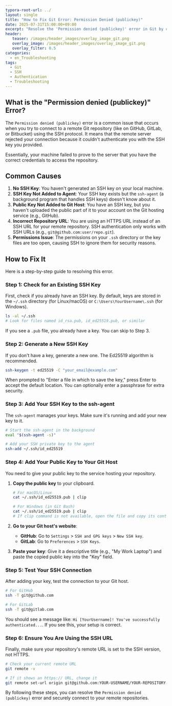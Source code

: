 ```yaml
---
typora-root-url: ../
layout: single
title: "How to Fix Git Error: Permission Denied (publickey)"
date: 2025-07-31T15:00:00+09:00
excerpt: "Resolve the 'Permission denied (publickey)' error in Git by correctly generating an SSH key, adding it to the ssh-agent, and registering it with your Git hosting provider."
header:
   teaser: /images/header_images/overlay_image_git.png
   overlay_image: /images/header_images/overlay_image_git.png
   overlay_filter: 0.5
categories:
  - en_Troubleshooting
tags:
  - Git
  - SSH
  - Authentication
  - Troubleshooting
---
```


## What is the "Permission denied (publickey)" Error?

The `Permission denied (publickey)` error is a common issue that occurs when you try to connect to a remote Git repository (like on GitHub, GitLab, or Bitbucket) using the SSH protocol. It means that the remote server rejected your connection because it couldn't authenticate you with the SSH key you provided.

Essentially, your machine failed to prove to the server that you have the correct credentials to access the repository.

## Common Causes

1.  **No SSH Key**: You haven't generated an SSH key on your local machine.
2.  **SSH Key Not Added to Agent**: Your SSH key exists but the `ssh-agent` (a background program that handles SSH keys) doesn't know about it.
3.  **Public Key Not Added to Git Host**: You have an SSH key, but you haven't uploaded the public part of it to your account on the Git hosting service (e.g., GitHub).
4.  **Incorrect Repository URL**: You are using an HTTPS URL instead of an SSH URL for your remote repository. SSH authentication only works with SSH URLs (e.g., `git@github.com:user/repo.git`).
5.  **Permissions Issue**: The permissions on your `.ssh` directory or the key files are too open, causing SSH to ignore them for security reasons.

## How to Fix It

Here is a step-by-step guide to resolving this error.

### Step 1: Check for an Existing SSH Key

First, check if you already have an SSH key. By default, keys are stored in the `~/.ssh` directory (for Linux/macOS) or `C:\Users\YourUsername\.ssh` (for Windows).

```bash
ls -al ~/.ssh
# Look for files named id_rsa.pub, id_ed25519.pub, or similar
```

If you see a `.pub` file, you already have a key. You can skip to Step 3.

### Step 2: Generate a New SSH Key

If you don't have a key, generate a new one. The Ed25519 algorithm is recommended.

```bash
ssh-keygen -t ed25519 -C "your_email@example.com"
```

When prompted to "Enter a file in which to save the key," press Enter to accept the default location. You can optionally enter a passphrase for extra security.

### Step 3: Add Your SSH Key to the ssh-agent

The `ssh-agent` manages your keys. Make sure it's running and add your new key to it.

```bash
# Start the ssh-agent in the background
eval "$(ssh-agent -s)"

# Add your SSH private key to the agent
ssh-add ~/.ssh/id_ed25519
```

### Step 4: Add Your Public Key to Your Git Host

You need to give your public key to the service hosting your repository.

1.  **Copy the public key** to your clipboard.

    ```bash
    # For macOS/Linux
    cat ~/.ssh/id_ed25519.pub | clip

    # For Windows (in Git Bash)
    cat ~/.ssh/id_ed25519.pub | clip
    # If clip command is not available, open the file and copy its content manually
    ```

2.  **Go to your Git host's website**:
    - **GitHub**: Go to `Settings` > `SSH and GPG keys` > `New SSH key`.
    - **GitLab**: Go to `Preferences` > `SSH Keys`.
3.  **Paste your key**: Give it a descriptive title (e.g., "My Work Laptop") and paste the copied public key into the "Key" field.

### Step 5: Test Your SSH Connection

After adding your key, test the connection to your Git host.

```bash
# For GitHub
ssh -T git@github.com

# For GitLab
ssh -T git@gitlab.com
```

You should see a message like: `Hi [YourUsername]! You've successfully authenticated...`. If you see this, your setup is correct.

### Step 6: Ensure You Are Using the SSH URL

Finally, make sure your repository's remote URL is set to the SSH version, not HTTPS.

```bash
# Check your current remote URL
git remote -v

# If it shows an https:// URL, change it
git remote set-url origin git@github.com:YOUR-USERNAME/YOUR-REPOSITORY.git
```

By following these steps, you can resolve the `Permission denied (publickey)` error and securely connect to your remote repositories.

